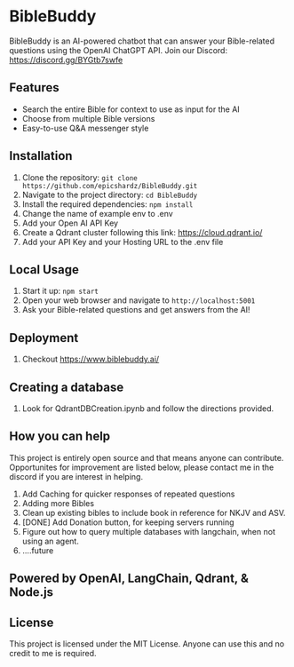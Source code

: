 # BibleBuddy

BibleBuddy is an AI-powered chatbot that can answer your Bible-related questions using the OpenAI ChatGPT API.
Join our Discord: https://discord.gg/BYGtb7swfe

## Features

- Search the entire Bible for context to use as input for the AI
- Choose from multiple Bible versions
- Easy-to-use Q&A messenger style

## Installation

1. Clone the repository: `git clone https://github.com/epicshardz/BibleBuddy.git`
2. Navigate to the project directory: `cd BibleBuddy`
3. Install the required dependencies: `npm install`
4. Change the name of example env to .env
5. Add your Open AI API Key
6. Create a Qdrant cluster following this link: https://cloud.qdrant.io/
7. Add your API Key and your Hosting URL to the .env file

## Local Usage

1. Start it up: `npm start`
2. Open your web browser and navigate to `http://localhost:5001`
3. Ask your Bible-related questions and get answers from the AI!

## Deployment
1. Checkout https://www.biblebuddy.ai/

## Creating a database

1. Look for QdrantDBCreation.ipynb and follow the directions provided. 
    
## How you can help

This project is entirely open source and that means anyone can contribute. Opportunites for improvement are listed below, please contact me in the discord if you are interest in helping. 

1. Add Caching for quicker responses of repeated questions
2. Adding more Bibles
3. Clean up existing bibles to include book in reference for NKJV and ASV.
4. [DONE] Add Donation button, for keeping servers running
5. Figure out how to query multiple databases with langchain, when not using an agent.
6. ....future
    
## Powered by OpenAI, LangChain, Qdrant, & Node.js

## License

This project is licensed under the MIT License. Anyone can use this and no credit to me is required.

